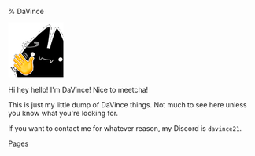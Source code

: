 % DaVince

![*waves*](img/emote/MISSPEGGYx/peggyxHi.gif)

Hi hey hello! I'm DaVince! Nice to meetcha!

This is just my little dump of DaVince things. Not much to see here unless you know what you're looking for.

If you want to contact me for whatever reason, my Discord is <code>davince21</code>.

[Pages](./pages/index.html)
